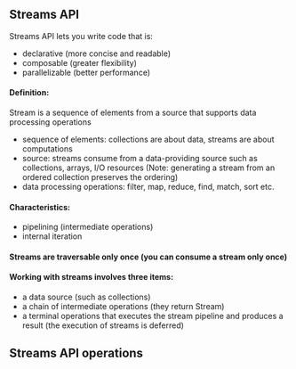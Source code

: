Streams API
-----------------------
Streams API lets you write code that is:
* declarative (more concise and readable)
* composable (greater flexibility)
* parallelizable (better performance)
#### Definition: 
Stream is a sequence of elements from a source that supports data processing operations
* sequence of elements: collections are about data, streams are about computations
* source: streams consume from a data-providing source such as collections,
	arrays, I/O resources (Note: generating a stream from an ordered collection
	preserves the ordering)
* data processing operations: filter, map, reduce, find, match, sort etc.
#### Characteristics:
* pipelining (intermediate operations)
* internal iteration
#### Streams are traversable only once (you can consume a stream only once)
#### Working with streams involves three items:
* a data source (such as collections)
* a chain of intermediate operations (they return Stream<T>)
* a terminal operations that executes the stream pipeline 
	and produces a result (the execution of streams is deferred)
	
Streams API operations
-----------------------	

	
